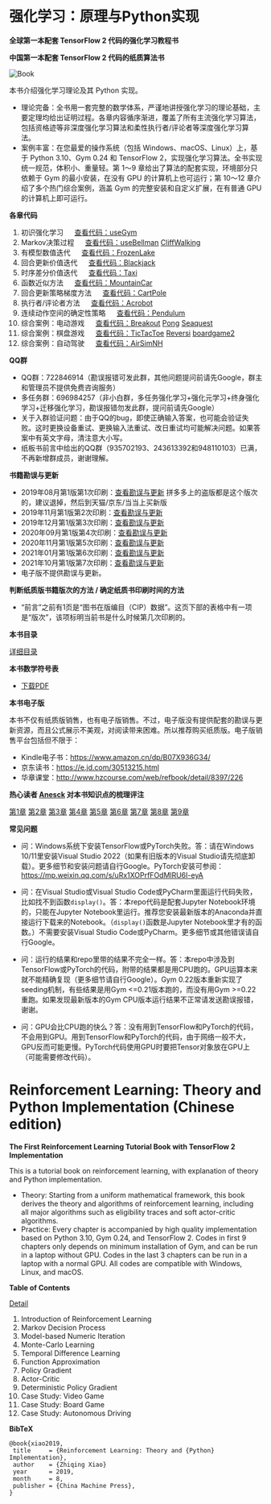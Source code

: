 # 强化学习：原理与Python实现

**全球第一本配套 TensorFlow 2 代码的强化学习教程书**

**中国第一本配套 TensorFlow 2 代码的纸质算法书**

![Book](https://zhiqingxiao.github.io/images/book/rl.jpg)

本书介绍强化学习理论及其 Python 实现。
- 理论完备：全书用一套完整的数学体系，严谨地讲授强化学习的理论基础，主要定理均给出证明过程。各章内容循序渐进，覆盖了所有主流强化学习算法，包括资格迹等非深度强化学习算法和柔性执行者/评论者等深度强化学习算法。
- 案例丰富：在您最爱的操作系统（包括 Windows、macOS、Linux）上，基于 Python 3.10、Gym 0.24 和 TensorFlow 2，实现强化学习算法。全书实现统一规范，体积小、重量轻。第 1～9 章给出了算法的配套实现，环境部分只依赖于 Gym 的最小安装，在没有 GPU 的计算机上也可运行；第 10～12 章介绍了多个热门综合案例，涵盖 Gym 的完整安装和自定义扩展，在有普通 GPU 的计算机上即可运行。

**各章代码**

01. 初识强化学习 &emsp; [查看代码：useGym](https://github.com/zhiqingxiao/rl-book/blob/master/zh2019/code/chapter01_intro/useGym.ipynb)
02. Markov决策过程 &emsp; [查看代码：useBellman](https://github.com/zhiqingxiao/rl-book/blob/master/zh2019/code/chapter02_mdp/useBellman.ipynb) [CliffWalking](https://github.com/zhiqingxiao/rl-book/blob/master/zh2019/code/chapter02_mdp/CliffWalking-v0.ipynb)
03. 有模型数值迭代 &emsp; [查看代码：FrozenLake](https://github.com/zhiqingxiao/rl-book/blob/master/zh2019/code/chapter03_dp/FrozenLake-v1.ipynb)
04. 回合更新价值迭代 &emsp; [查看代码：Blackjack](https://github.com/zhiqingxiao/rl-book/blob/master/zh2019/code/chapter04_mc/Blackjack-v1.ipynb)
05. 时序差分价值迭代 &emsp; [查看代码：Taxi](https://github.com/zhiqingxiao/rl-book/blob/master/zh2019/code/chapter05_td/Taxi-v3.ipynb)
06. 函数近似方法 &emsp; [查看代码：MountainCar](https://github.com/zhiqingxiao/rl-book/blob/master/zh2019/code/chapter06_approx/MountainCar-v0_tf.ipynb)
07. 回合更新策略梯度方法 &emsp; [查看代码：CartPole](https://github.com/zhiqingxiao/rl-book/blob/master/zh2019/code/chapter07_pg/CartPole-v0_tf.ipynb)
08. 执行者/评论者方法 &emsp; [查看代码：Acrobot](https://github.com/zhiqingxiao/rl-book/blob/master/zh2019/code/chapter08_ac/Acrobot-v1_tf.ipynb)
09. 连续动作空间的确定性策略 &emsp; [查看代码：Pendulum](https://github.com/zhiqingxiao/rl-book/blob/master/zh2019/code/chapter09_dpg/Pendulum-v1_tf.ipynb)
10. 综合案例：电动游戏 &emsp; [查看代码：Breakout](https://github.com/zhiqingxiao/rl-book/blob/master/zh2019/code/chapter10_atari/BreakoutDeterministic-v4_tf.ipynb) [Pong](https://github.com/zhiqingxiao/rl-book/blob/master/zh2019/code/chapter10_atari/PongDeterministic-v4_tf.ipynb) [Seaquest](https://github.com/zhiqingxiao/rl-book/blob/master/zh2019/code/chapter10_atari/SeaquestDeterministic-v4_tf.ipynb)
11. 综合案例：棋盘游戏 &emsp; [查看代码：TicTacToe](https://github.com/zhiqingxiao/rl-book/blob/master/zh2019/code/chapter11_alphazero/TicTacToe-v0_tf.ipynb) [Reversi](https://github.com/zhiqingxiao/rl-book/blob/master/zh2019/code/chapter11_alphazero/Reversi-v0_4x4_tf.ipynb) [boardgame2](https://github.com/zhiqingxiao/boardgame2)
12. 综合案例：自动驾驶 &emsp; [查看代码：AirSimNH](https://github.com/zhiqingxiao/rl-book/blob/master/zh2019/code/chapter12_drive)

**QQ群**

- QQ群：722846914（勘误报错可发此群，其他问题提问前请先Google，群主和管理员不提供免费咨询服务）
- 多任务群：696984257（非小白群，多任务强化学习+强化元学习+终身强化学习+迁移强化学习，勘误报错勿发此群，提问前请先Google）
- 关于入群验证问题：由于QQ的bug，即使正确输入答案，也可能会验证失败。这时更换设备重试、更换输入法重试、改日重试均可能解决问题。如果答案中有英文字母，清注意大小写。
- 纸板书前言中给出的QQ群（935702193、243613392和948110103）已满，不再新增群成员，谢谢理解。

**书籍勘误与更新**
- 2019年08月第1版第1次印刷：[查看勘误与更新](https://zhiqingxiao.github.io/rl-book/zh2019/errata/201908.html) 拼多多上的盗版都是这个版次的，建议退掉，然后到天猫/京东/当当上买新版
- 2019年11月第1版第2次印刷：[查看勘误与更新](https://zhiqingxiao.github.io/rl-book/zh2019/errata/201911.html)
- 2019年12月第1版第3次印刷：[查看勘误与更新](https://zhiqingxiao.github.io/rl-book/zh2019/errata/201912.html)
- 2020年09月第1版第4次印刷：[查看勘误与更新](https://zhiqingxiao.github.io/rl-book/zh2019/errata/202009.html)
- 2020年11月第1版第5次印刷：[查看勘误与更新](https://zhiqingxiao.github.io/rl-book/zh2019/errata/202011.html)
- 2021年01月第1版第6次印刷：[查看勘误与更新](https://zhiqingxiao.github.io/rl-book/zh2019/errata/202101.html)
- 2021年10月第1版第7次印刷：[查看勘误与更新](https://zhiqingxiao.github.io/rl-book/zh2019/errata/202110.html)
- 电子版不提供勘误与更新。

**判断纸质版书籍版次的方法 / 确定纸质书印刷时间的方法**
- “前言”之前有1页是“图书在版编目（CIP）数据”。这页下部的表格中有一项是“版次”，该项标明当前书是什么时候第几次印刷的。

**本书目录**

[详细目录](https://raw.githubusercontent.com/zhiqingxiao/rl-book/master/zh2019/resource/toc.pdf)

**本书数学符号表**
- [下载PDF](https://raw.githubusercontent.com/zhiqingxiao/rl-book/master/zh2019/resource/notation.pdf)

**本书电子版**

本书不仅有纸质版销售，也有电子版销售。不过，电子版没有提供配套的勘误与更新资源，而且公式展示不美观，对阅读带来困难。所以推荐购买纸质版。电子版销售平台包括但不限于：
- Kindle电子书：https://www.amazon.cn/dp/B07X936G34/
- 京东读书：https://e.jd.com/30513215.html
- 华章课堂：http://www.hzcourse.com/web/refbook/detail/8397/226

**热心读者 [Anesck](https://github.com/anesck) 对本书知识点的梳理评注**

[第1章](https://anesck.github.io/M-D-R_learning_notes/RLTPI/notes_html/1.chapter_one.html) 
[第2章](https://anesck.github.io/M-D-R_learning_notes/RLTPI/notes_html/2.chapter_two.html) 
[第3章](https://anesck.github.io/M-D-R_learning_notes/RLTPI/notes_html/3.chapter_three.html) 
[第4章](https://anesck.github.io/M-D-R_learning_notes/RLTPI/notes_html/4.chapter_four.html) 
[第5章](https://anesck.github.io/M-D-R_learning_notes/RLTPI/notes_html/5.chapter_five.html) 
[第6章](https://anesck.github.io/M-D-R_learning_notes/RLTPI/notes_html/6.chapter_six.html) 
[第7章](https://anesck.github.io/M-D-R_learning_notes/RLTPI/notes_html/7.chapter_seven.html) 
[第8章](https://anesck.github.io/M-D-R_learning_notes/RLTPI/notes_html/8.chapter_eight.html) 
[第9章](https://anesck.github.io/M-D-R_learning_notes/RLTPI/notes_html/9.chapter_nine.html) 

**常见问题**

- 问：Windows系统下安装TensorFlow或PyTorch失败。答：请在Windows 10/11里安装Visual Studio 2022（如果有旧版本的Visual Studio请先彻底卸载）。更多细节和安装问题请自行Google。PyTorch安装可参阅：https://mp.weixin.qq.com/s/uRx1XOPrfFOdMlRU6I-eyA

- 问：在Visual Studio或Visual Studio Code或PyCharm里面运行代码失败，比如找不到函数`display()`。答：本repo代码是配套Jupyter Notebook环境的，只能在Jupyter Notebook里运行。推荐您安装最新版本的Anaconda并直接运行下载来的Notebook。（`display()`函数是Jupyter Notebook里才有的函数。）不需要安装Visual Studio Code或PyCharm。更多细节或其他错误请自行Google。

- 问：运行的结果和repo里带的结果不完全一样。答：本repo中涉及到TensorFlow或PyTorch的代码，附带的结果都是用CPU跑的。GPU运算本来就不能精确复现（更多细节请自行Google）。Gym 0.22版本重新实现了seeding机制，有些结果是用Gym <=0.21版本跑的，而没有用Gym >=0.22重跑。如果发现最新版本的Gym CPU版本运行结果不正常请发送勘误报错，谢谢。

- 问：GPU会比CPU跑的快么？答：没有用到TensorFlow和PyTorch的代码，不会用到GPU。用到TensorFlow和PyTorch的代码，由于网络一般不大，GPU反而可能更慢。PyTorch代码使用GPU时要把Tensor对象放在GPU上（可能需要修改代码）。

# Reinforcement Learning: Theory and Python Implementation (Chinese edition)

**The First Reinforcement Learning Tutorial Book with TensorFlow 2 Implementation**

This is a tutorial book on reinforcement learning, with explanation of theory and Python implementation.
- Theory: Starting from a uniform mathematical framework, this book derives the theory and algorithms of reinforcement learning, including all major algorithms such as eligibility traces and soft actor-critic algorithms.
- Practice: Every chapter is accompanied by high quality implementation based on Python 3.10, Gym 0.24, and TensorFlow 2. Codes in first 9 chapters only depends on minimum installation of Gym, and can be run in a laptop without GPU. Codes in the last 3 chapters can be run in a laptop with a normal GPU. All codes are compatible with Windows, Linux, and macOS.

**Table of Contents**

[Detail](https://raw.githubusercontent.com/zhiqingxiao/rl-book/master/zh2019/resource/toc.pdf)

01. Introduction of Reinforcement Learning
02. Markov Decision Process
03. Model-based Numeric Iteration
04. Monte-Carlo Learning
05. Temporal Difference Learning
06. Function Approximation
07. Policy Gradient
08. Actor-Critic
09. Deterministic Policy Gradient
10. Case Study: Video Game
11. Case Study: Board Game
12. Case Study: Autonomous Driving


**BibTeX**

    @book{xiao2019,
     title     = {Reinforcement Learning: Theory and {Python} Implementation},
     author    = {Zhiqing Xiao}
     year      = 2019,
     month     = 8,
     publisher = {China Machine Press},
    }

